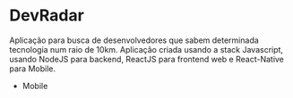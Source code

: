 # DevRadar

Aplicação para busca de desenvolvedores que sabem determinada tecnologia num raio de 10km. Aplicação criada usando a stack Javascript, usando NodeJS para backend, ReactJS para frontend web e React-Native para Mobile.

- Mobile
